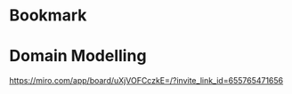 # Bookmark




# Domain Modelling

https://miro.com/app/board/uXjVOFCczkE=/?invite_link_id=655765471656